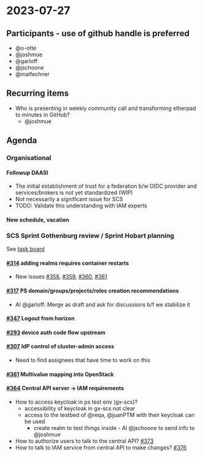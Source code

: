 # 2023-07-27

## Participants - use of github handle is preferred
- @o-otte
- @joshmue
- @garloff
- @jschoone
- @matfechner

## Recurring items
* Who is presenting in weekly community call and transforming etherpad to minutes in GitHub?
    * @joshmue

## Agenda
### Organisational
#### Followup DAASI
* The initial establishment of trust for a federation b/w OIDC provider and services/brokers is not yet standardized (WIP)
* Not necessarily a significant issue for SCS
* TODO: Validate this understanding with IAM experts
#### New schedule, vacation

### SCS Sprint Gothenburg review / Sprint Hobart planning
See [task board](https://github.com/orgs/SovereignCloudStack/projects/6/views/27)
#### [#314](https://github.com/SovereignCloudStack/issues/issues/314) adding realms requires container restarts
- New issues [#358](https://github.com/SovereignCloudStack/issues/issues/358), [#359](https://github.com/SovereignCloudStack/issues/issues/359), [#360](https://github.com/SovereignCloudStack/issues/issues/360), [#361](https://github.com/SovereignCloudStack/issues/issues/361)

#### [#317](https://github.com/SovereignCloudStack/issues/issues/317) PS domain/groups/projects/roles creation recommendations
* AI @garloff: Merge as draft and ask for discussions b/f we stabilize it

#### [#347](https://github.com/SovereignCloudStack/issues/issues/347) Logout from horizon

#### [#293](https://github.com/SovereignCloudStack/issues/issues/293) device auth code flow upstream

#### [#307](https://github.com/SovereignCloudStack/issues/issues/307) IdP control of cluster-admin access
* Need to find assignees that have time to work on this

#### [#361](https://github.com/SovereignCloudStack/issues/issues/361) Multivalue mapping into OpenStack

#### [#364](https://github.com/SovereignCloudStack/issues/issues/364) Central API server -> IAM requirements
* How to access keycloak in ps test env (gx-scs)?
    * accessibility of keycloak in gx-scs not clear
    * access to the testbed of @reqa, @juanPTM with their keycloak can be used
        * create realm to test things inside - AI @jschoone to send info to @joshmue
* How to authorize users to talk to the central API? [#373](https://github.com/SovereignCloudStack/issues/issues/373)
* How to talk to IAM service from central API to make changes? [#376](https://github.com/SovereignCloudStack/issues/issues/376)
